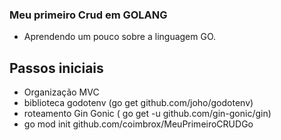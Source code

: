 ### Meu primeiro Crud em GOLANG
- Aprendendo um pouco sobre a linguagem GO.
## Passos iniciais
- Organização MVC
- biblioteca godotenv (go get github.com/joho/godotenv)
- roteamento Gin Gonic ( go get -u github.com/gin-gonic/gin)
- go mod init github.com/coimbrox/MeuPrimeiroCRUDGo
